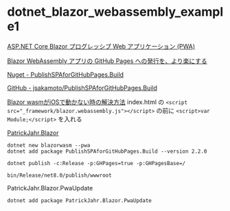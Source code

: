 # dotnet_blazor_webassembly_example1

[ASP.NET Core Blazor プログレッシブ Web アプリケーション (PWA)](https://learn.microsoft.com/ja-jp/aspnet/core/blazor/progressive-web-app?view=aspnetcore-8.0&tabs=visual-studio-code)

[Blazor WebAssembly アプリの GitHub Pages への発行を、より楽にする](https://qiita.com/jsakamoto/items/0be0005d9b30acbfe1e4)

[Nuget - PublishSPAforGitHubPages.Build](https://www.nuget.org/packages/PublishSPAforGitHubPages.Build/)

[GitHub - jsakamoto/PublishSPAforGitHubPages.Build](https://github.com/jsakamoto/PublishSPAforGitHubPages.Build)

[Blazor wasmがiOSで動かない時の解決方法](https://qiita.com/Lemon73/items/9ef83c579f8d6eaa55b3)
index.html の `<script src="_framework/blazor.webassembly.js"></script>` の前に `<script>var Module;</script>` を入れる

[PatrickJahr.Blazor](https://github.com/patrickjahr/PatrickJahr.Blazor)

```
dotnet new blazorwasm --pwa
dotnet add package PublishSPAforGitHubPages.Build --version 2.2.0
```

```
dotnet publish -c:Release -p:GHPages=true -p:GHPagesBase=/
```
`bin/Release/net8.0/publish/wwwroot`


PatrickJahr.Blazor.PwaUpdate
```
dotnet add package PatrickJahr.Blazor.PwaUpdate
```